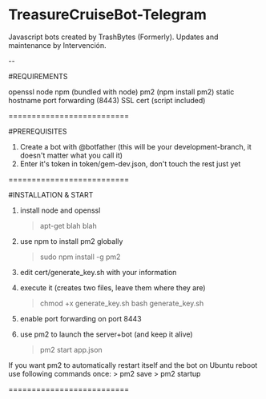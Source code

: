# TreasureCruiseBot-Telegram
Javascript bots created by TrashBytes (Formerly).
Updates and maintenance by Intervención.

--

#REQUIREMENTS

openssl
node
npm (bundled with node)
pm2 (npm install pm2)
static hostname
port forwarding (8443)
SSL cert (script included)

==========================

#PREREQUISITES

1. Create a bot with @botfather (this will be your development-branch, it doesn't matter what you call it)
2. Enter it's token in token/gem-dev.json, don't touch the rest just yet

==========================

#INSTALLATION & START

1. install node and openssl
    > apt-get blah blah
2. use npm to install pm2 globally
    > sudo npm install -g pm2
3. edit cert/generate_key.sh with your information
4. execute it (creates two files, leave them where they are)
    > chmod +x generate_key.sh
    > bash generate_key.sh

5. enable port forwarding on port 8443

6. use pm2 to launch the server+bot (and keep it alive)
    > pm2 start app.json

If you want pm2 to automatically restart itself and the bot on Ubuntu reboot use following commands once:
    > pm2 save
    > pm2 startup

==========================